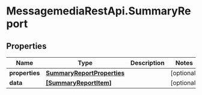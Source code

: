# MessagemediaRestApi.SummaryReport

## Properties
Name | Type | Description | Notes
------------ | ------------- | ------------- | -------------
**properties** | [**SummaryReportProperties**](SummaryReportProperties.md) |  | [optional] 
**data** | [**[SummaryReportItem]**](SummaryReportItem.md) |  | [optional] 


